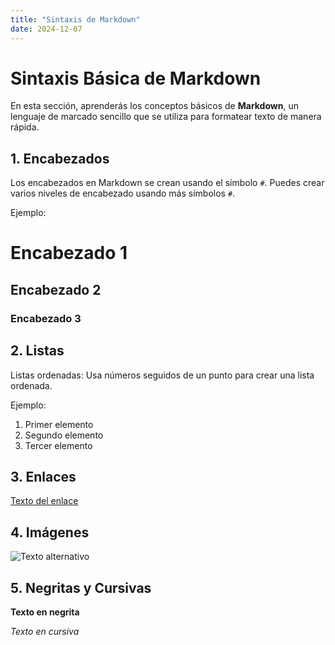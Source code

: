 ```yaml
---
title: "Sintaxis de Markdown"
date: 2024-12-07
---
```


# Sintaxis Básica de Markdown

En esta sección, aprenderás los conceptos básicos de **Markdown**, un lenguaje de marcado sencillo que se utiliza para formatear texto de manera rápida.

## 1. Encabezados

Los encabezados en Markdown se crean usando el símbolo `#`. Puedes crear varios niveles de encabezado usando más símbolos `#`.

Ejemplo:

# Encabezado 1

## Encabezado 2

### Encabezado 3

## 2. Listas 

Listas ordenadas:
Usa números seguidos de un punto para crear una lista ordenada.

Ejemplo:

1. Primer elemento
2. Segundo elemento
3. Tercer elemento

## 3. Enlaces

[Texto del enlace](https://www.ejemplo.com)

## 4. Imágenes

![Texto alternativo](https://via.placeholder.com/400)

## 5. Negritas y Cursivas

**Texto en negrita**

*Texto en cursiva*


